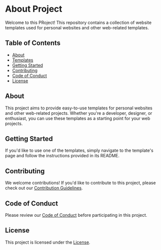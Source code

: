 # About Project

Welcome to this PRoject! This repository contains a collection of website templates used for personal websites and other web-related templates.

## Table of Contents

- [About](#about)
- [Templates](#templates)
- [Getting Started](#getting-started)
- [Contributing](#contributing)
- [Code of Conduct](#code-of-conduct)
- [License](#license)

## About

This project aims to provide easy-to-use templates for personal websites and other web-related projects. Whether you're a developer, designer, or enthusiast, you can use these templates as a starting point for your web projects.

<!-- ## Templates

Here are the templates available in this repository:

- [Template 1](link-to-template-1)
- [Template 2](link-to-template-2)
- ... -->

<!-- Feel free to explore and use these templates for your projects. -->

## Getting Started

If you'd like to use one of the templates, simply navigate to the template's page and follow the instructions provided in its README.

## Contributing

We welcome contributions! If you'd like to contribute to this project, please check out our [Contribution Guidelines](CONTRIBUTING.md).

## Code of Conduct

Please review our [Code of Conduct](CodeOfConduct.md) before participating in this project.

## License

This project is licensed under the [License](LICENSE).

